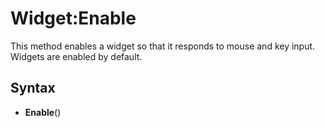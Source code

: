 # Widget:Enable

This method enables a widget so that it responds to mouse and key input. Widgets are enabled by default.

## Syntax

- **Enable**()
